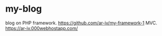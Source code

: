 # my-blog

blog on PHP framework.
https://github.com/ar-iv/my-framework-1
MVC.
https://ar-iv.000webhostapp.com/
